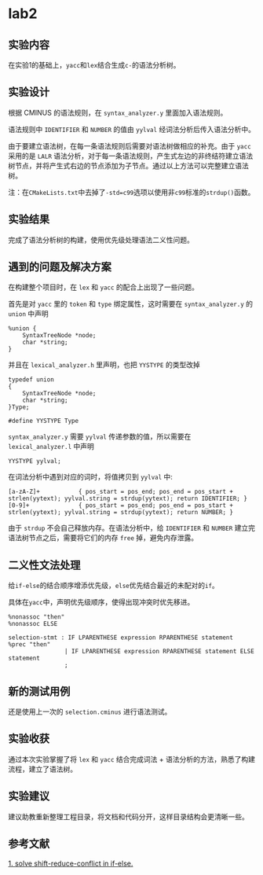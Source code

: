 # lab2

## 实验内容

在实验1的基础上，`yacc`和`lex`结合生成`c-`的语法分析树。

## 实验设计

根据 CMINUS 的语法规则，在 `syntax_analyzer.y` 里面加入语法规则。

语法规则中 `IDENTIFIER` 和 `NUMBER` 的值由 `yylval` 经词法分析后传入语法分析中。

由于要建立语法树，在每一条语法规则后需要对语法树做相应的补充。由于 `yacc` 采用的是 `LALR` 语法分析，对于每一条语法规则，产生式左边的非终结符建立语法树节点，并将产生式右边的节点添加为子节点。通过以上方法可以完整建立语法树。

注：在`CMakeLists.txt`中去掉了`-std=c99`选项以使用非`c99`标准的`strdup()`函数。

## 实验结果

完成了语法分析树的构建，使用优先级处理语法二义性问题。

## 遇到的问题及解决方案

在构建整个项目时，在 `lex` 和 `yacc` 的配合上出现了一些问题。

首先是对 `yacc` 里的 `token` 和 `type` 绑定属性，这时需要在 `syntax_analyzer.y` 的 `union` 中声明

```
%union {
	SyntaxTreeNode *node;
	char *string;
}
```

并且在 `lexical_analyzer.h` 里声明，也把 `YYSTYPE` 的类型改掉

```
typedef union
{
	SyntaxTreeNode *node;
    char *string;
}Type;

#define YYSTYPE Type
```

`syntax_analyzer.y` 需要 `yylval` 传递参数的值，所以需要在 `lexical_analyzer.l` 中声明

```
YYSTYPE yylval;
```

在词法分析中遇到对应的词时，将值拷贝到 `yylval` 中:

```
[a-zA-Z]+			{ pos_start = pos_end; pos_end = pos_start + strlen(yytext); yylval.string = strdup(yytext); return IDENTIFIER; }
[0-9]+				{ pos_start = pos_end; pos_end = pos_start + strlen(yytext); yylval.string = strdup(yytext); return NUMBER; }
```

由于 `strdup` 不会自己释放内存。在语法分析中，给 `IDENTIFIER` 和 `NUMBER` 建立完语法树节点之后，需要将它们的内存 `free` 掉，避免内存泄露。

## 二义性文法处理

给`if-else`的结合顺序增添优先级，`else`优先结合最近的未配对的`if`。

具体在`yacc`中，声明优先级顺序，使得出现冲突时优先移进。

```
%nonassoc "then"
%nonassoc ELSE

selection-stmt : IF LPARENTHESE expression RPARENTHESE statement    			%prec "then"
				| IF LPARENTHESE expression RPARENTHESE statement ELSE statement 
				;
```

## 新的测试用例

还是使用上一次的 `selection.cminus` 进行语法测试。

## 实验收获

通过本次实验掌握了将 `lex` 和 `yacc` 结合完成词法 + 语法分析的方法，熟悉了构建流程，建立了语法树。

## 实验建议

建议助教重新整理工程目录，将文档和代码分开，这样目录结构会更清晰一些。

## 参考文献

[1. solve shift-reduce-conflict in if-else.](https://stackoverflow.com/questions/12731922/reforming-the-grammar-to-remove-shift-reduce-conflict-in-if-then-else)